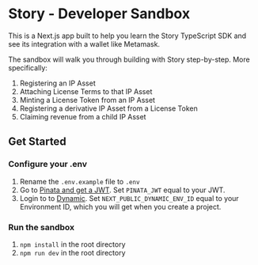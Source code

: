# Story - Developer Sandbox

This is a Next.js app built to help you learn the Story TypeScript SDK and see its integration with a wallet like Metamask.

The sandbox will walk you through building with Story step-by-step. More specifically:

1. Registering an IP Asset
2. Attaching License Terms to that IP Asset
3. Minting a License Token from an IP Asset
4. Registering a derivative IP Asset from a License Token
5. Claiming revenue from a child IP Asset

## Get Started

### Configure your .env

1. Rename the `.env.example` file to `.env`
2. Go to [Pinata and get a JWT](https://knowledge.pinata.cloud/en/articles/6191471-how-to-create-an-pinata-api-key). Set `PINATA_JWT` equal to your JWT.
3. Login to to [Dynamic](https://app.dynamic.xyz/). Set `NEXT_PUBLIC_DYNAMIC_ENV_ID` equal to your Environment ID, which you will get when you create a project.

### Run the sandbox

1. `npm install` in the root directory
2. `npm run dev` in the root directory
